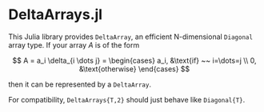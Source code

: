 # DeltaArrays.jl

This Julia library provides `DeltaArray`, an efficient N-dimensional `Diagonal` array type. If your array $A$ is of the form

$$
A = a_i \delta_{i \dots j} = \begin{cases}
	a_i, &\text{if} ~~ i=\dots=j \\
	0, &\text{otherwise}
\end{cases}
$$

then it can be represented by a `DeltaArray`.

For compatibility, `DeltaArrays{T,2}` should just behave like `Diagonal{T}`.